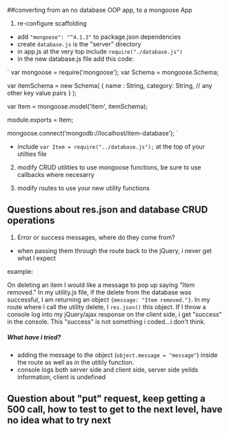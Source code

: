 ##converting from an no database OOP app, to a mongoose App

1. re-configure scaffolding
*   add `"mongoose": "^4.1.3"` to package.json dependencies
*   create `database.js` is the "server" directory
*   in app.js at the very top include `require("./database.js")`
*   in the new database.js file add this code:

`
var mongoose = require('mongoose');
var Schema   = mongoose.Schema;

var itemSchema = new Schema(
  {
    name : String,
    category: String,
    // any other key value pairs
  }
);


var Item = mongoose.model('Item', itemSchema);

module.exports = Item;

mongoose.connect('mongodb://localhost/item-database');
`
*   include `var Item = require("../database.js");` at the top of your utilties file

2. modify CRUD utilities to use mongoose functions, be sure to use callbacks where necesarry

3. modify routes to use your new utility functions


## Questions about res.json and database CRUD operations
  1. Error or success messages, where do they come from?
  *    when passing them through the route back to the jQuery, i never get what I expect

  example:

  On deleting an item I would like a message to pop up saying "Item removed." In my utility.js file, if the delete from the database was successful, I am returning an object `{message: "Item removed."}`. In my route where I call the utility delete, I `res.json()` this object. If I throw a console log into my jQuery/ajax response on the client side, i get "success" in the console. This "success" is not something i coded...i don't think.

##### What have i tried?
  * adding the message to the object (`object.message = "message"`) inside the route as well as in the utitily function.
  * console logs both server side and client side, server side yeilds information, client is undefined

## Question about "put" request, keep getting a 500 call, how to test to get  to the next level, have no idea what to try next


